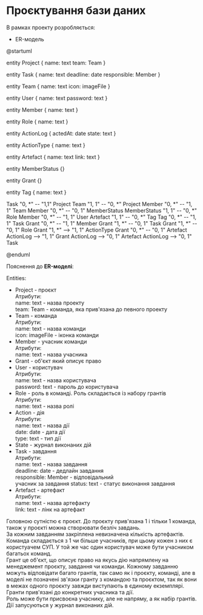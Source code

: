 # Проєктування бази даних

В рамках проекту розробляється: 

- ER-модель

@startuml

entity Project {
    name: text
    team: Team
}

entity Task {
    name: text
    deadline: date
    responsible: Member
}

entity Team {
    name: text
    icon: imageFile
}

entity User {
    name: text
    password: text
}

entity Member {
    name: text
}

entity Role {
    name: text
}

entity ActionLog {
    actedAt: date
    state: text
}

entity ActionType {
    name: text
}

entity Artefact {
    name: text
    link: text
}

entity MemberStatus {}

entity Grant {}

entity Tag {
    name: text
}


Task "0, *" -- "1,1" Project
Team "1, 1" -- "0, *" Project
Member "0, *" -- "1, 1" Team
Member "0, *" -- "0, 1" MemberStatus
MemberStatus "1, 1" -- "0, *" Role
Member "0, *" -- "1, 1" User
Artefact "1, 1" -- "0, *" Tag
Tag "0, *" -- "1, 1" Task
Grant "0, *" -- "1, 1" Member
Grant "1, *" -- "0, 1" Task
Grant "1, *" -- "0, 1" Role
Grant "1, *" --> "1, 1" ActionType
Grant "0, *" -- "0, 1" Artefact
ActionLog --> "1, 1" Grant
ActionLog --> "0, 1" Artefact
ActionLog --> "0, 1" Task


@enduml

Пояснення до **ER-моделі**:

Entities:
- Project - проєкт<br>
    Атрибути:<br>
        name: text - назва проекту<br>
        team: Team - команда, яка прив'язана до певного проекту<br>
- Team - команда<br>
    Атрибути:<br>
        name: text - назва команди<br>
        icon: imageFile - іконка команди<br>
- Member - учасник команди<br>
    Атрибути:<br>
        name: text - назва учасника<br>
- Grant - об'єкт який описує право<br>
- User - користувач<br>
        Атрибути:<br>
            name: text - назва користувача<br>
            password: text - пароль до користувача<br>
- Role - роль в команді. Роль складається із набору грантів<br>
    Атрибути:<br>
        name: text - назва ролі<br>
- Action - дія<br>
    Атрибути:<br>
        name: text - назва дії<br>
        date: date - дата дії<br>
        type: text - тип дії<br>
- State - журнал виконаних дій<br>
- Task - завдання<br>
    Атрибути:<br>
        name: text - назва завдання<br>
        deadline: date - дедлайн завдання<br>
        responsible: Member - відповідальний<br>учасник за завдання
        status: text - статус виконання завдання<br>
- Artefact - артефакт<br>
    Атрибути:<br>
        name: text - назва артефакту<br>
        link: text - лінк на артефакт<br>

Головною сутністю є проєкт. До проєкту прив'язана 1 і тільки 1 команда, також у проєкті можна створювати безліч завдань.<br>
За кожним завданням закріплена невизначена кількість артефактів.<br>
Команда складається з 1 чи більше учасників, при цьому кожен з них є користуачем СУП. У той же час один користувач може бути учасником багатьох команд.<br>
Грант це об'єкт, що описує право на якусь дію напрямлену на менеджемент проєкту, завдання чи команди. Кожному завданню можуть відповідати багато грантів, так само як і проєкту, команді, але в моделі не позначені зв'язки гранту з командою та проєктом, так як вони в межах одного проєкту завжди виступають в єдиному екземплярі. Гранти прив'язані до конкретних учасника та дії.<br>
Роль може бути присвоєна учаснику, але не напряму, а як набір грантів.<br>
Дії запусуються у журнал виконаних дій.



